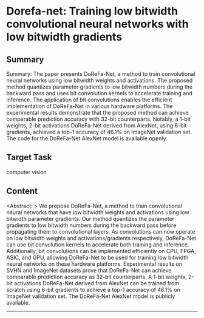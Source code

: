 # Dorefa-net: Training low bitwidth convolutional neural networks with low bitwidth gradients

## Summary

Summary: The paper presents DoReFa-Net, a method to train convolutional neural networks using low bitwidth weights and activations. The proposed method quantizes parameter gradients to low bitwidth numbers during the backward pass and uses bit convolution kernels to accelerate training and inference. The application of bit convolutions enables the efficient implementation of DoReFa-Net in various hardware platforms. The experimental results demonstrate that the proposed method can achieve comparable prediction accuracy with 32-bit counterparts. Notably, a 1-bit weights, 2-bit activations DoReFa-Net derived from AlexNet, using 6-bit gradients, achieved a top-1 accuracy of 46.1% on ImageNet validation set. The code for the DoReFa-Net AlexNet model is available openly.


## Target Task

computer vision

## Content

<Abstract: >
We propose DoReFa-Net, a method to train convolutional neural networks that have low bitwidth weights and activations using low bitwidth parameter gradients. Our method quantizes the parameter gradients to low bitwidth numbers during the backward pass before propagating them to convolutional layers. As convolutions can now operate on low bitwidth weights and activations/gradients respectively, DoReFa-Net can use bit convolution kernels to accelerate both training and inference. Additionally, bit convolutions can be implemented efficiently on CPU, FPGA, ASIC, and GPU, allowing DoReFa-Net to be used for training low bitwidth neural networks on these hardware platforms. Experimental results on SVHN and ImageNet datasets prove that DoReFa-Net can achieve comparable prediction accuracy as 32-bit counterparts. A 1-bit weights, 2-bit activations DoReFa-Net derived from AlexNet can be trained from scratch using 6-bit gradients to achieve a top-1 accuracy of 46.1% on ImageNet validation set. The DoReFa-Net AlexNet model is publicly available.



---

